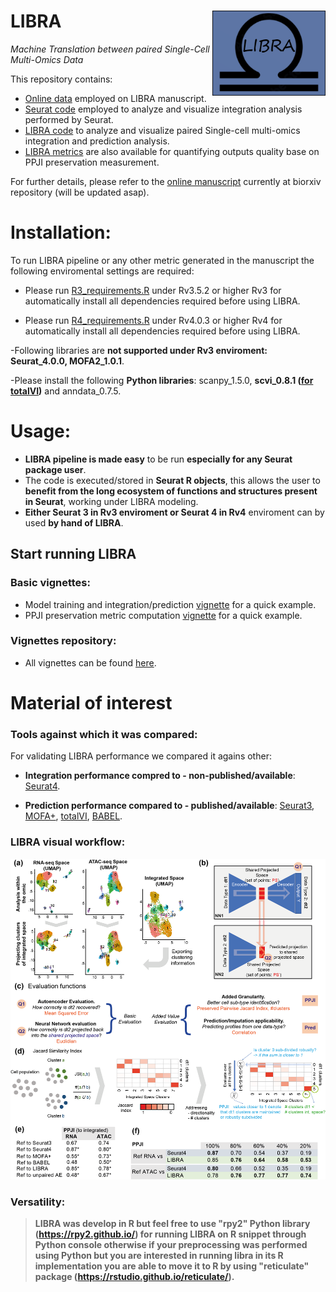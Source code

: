 LIBRA <img src="gaf/figures/LIBRA_icon_2.png" width="181px" align="right" />
===========
*Machine Translation between paired Single-Cell Multi-Omics Data*

This repository contains:
- [Online data](https://github.com/TranslationalBioinformaticsUnit/LIBRA/blob/main/data/) employed on LIBRA manuscript.
- [Seurat code](https://github.com/TranslationalBioinformaticsUnit/LIBRA/blob/main/R/) employed to analyze and visualize integration analysis performed by Seurat.
- [LIBRA code](https://github.com/TranslationalBioinformaticsUnit/LIBRA/blob/main/R/) to analyze and visualize paired Single-cell multi-omics integration and prediction analysis.
- [LIBRA metrics](https://github.com/TranslationalBioinformaticsUnit/LIBRA/blob/main/R/) are also available for quantifying outputs quality base on PPJI preservation measurement.

For further details, please refer to the [online manuscript](https://www.biorxiv.org/content/10.1101/2021.01.27.428400v1) currently at biorxiv repository (will be updated asap).

# Installation:

To run LIBRA pipeline or any other metric generated in the manuscript the following enviromental settings are required:

- Please run [R3_requirements.R](https://github.com/TranslationalBioinformaticsUnit/LIBRA/blob/main/gaf/files/R3_requirements.R) under Rv3.5.2 or higher Rv3 for automatically install all dependencies required before using LIBRA.

- Please run [R4_requirements.R](https://github.com/TranslationalBioinformaticsUnit/LIBRA/blob/main/gaf/files/R4_requirements.R) under Rv4.0.3 or higher Rv4 for automatically install all dependencies required before using LIBRA.

-Following libraries are **not supported under Rv3 enviroment: Seurat_4.0.0, MOFA2_1.0.1**.  

-Please install the following **Python libraries**: scanpy_1.5.0, **scvi_0.8.1 ([for totalVI](https://docs.scvi-tools.org/en/stable/installation.html))** and anndata_0.7.5. 

# Usage:

- **LIBRA pipeline is made easy** to be run **especially for any Seurat package user**. 
- The code is executed/stored in **Seurat R objects**, this allows the user to **benefit from the long ecosystem of functions and structures present in Seurat**, working under LIBRA modeling. 
- **Either Seurat 3 in Rv3 enviroment or Seurat 4 in Rv4** enviroment can by used **by hand of LIBRA**.

## Start running LIBRA

### Basic vignettes:
- Model training and integration/prediction [vignette](https://github.com/TranslationalBioinformaticsUnit/LIBRA/blob/main/vignettes/Jupyter_notebook/LIBRA_main_pipeline_v1.0.1.ipynb) for a quick example. 
- PPJI preservation metric computation [vignette](https://github.com/TranslationalBioinformaticsUnit/LIBRA/blob/main/vignettes/Jupyter_notebook/LIBRA_ppji_metric_v1.0.1.ipynb) for a quick example. 

### Vignettes repository:
- All vignettes can be found [here](https://github.com/TranslationalBioinformaticsUnit/LIBRA/blob/main/vignettes/).

# Material of interest

### Tools against which it was compared:
For validating LIBRA performance we compared it agains other:

- **Integration performance compred to - non-published/available**: [Seurat4](https://github.com/satijalab/seurat).

- **Prediction performance compared to - published/available**: [Seurat3](https://satijalab.org/seurat/articles/integration_mapping.html), [MOFA+](https://biofam.github.io/MOFA2/index.html), [totalVI](https://github.com/YosefLab/scvi-tools), [BABEL](https://github.com/wukevin/babel).

### LIBRA visual workflow:
![workflow.png](https://github.com/TranslationalBioinformaticsUnit/LIBRA/blob/main/gaf/figures/workflow.png)

### Versatility:
> **LIBRA was develop in R but feel free to use "rpy2" Python library (https://rpy2.github.io/) for running LIBRA on R snippet through Python console otherwise if your preprocessing was performed using Python but you are interested in running libra in its R implementation you are able to move it to R by using "reticulate" package (https://rstudio.github.io/reticulate/).**
